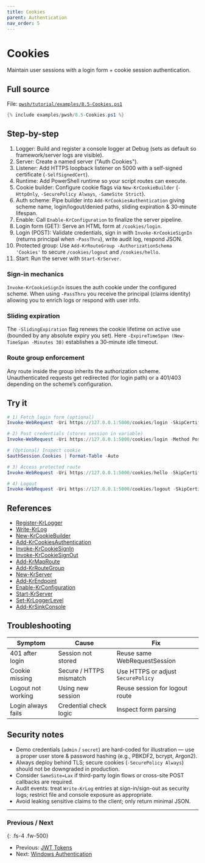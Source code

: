 ```yaml
---
title: Cookies
parent: Authentication
nav_order: 5
---
```


# Cookies

Maintain user sessions with a login form + cookie session authentication.

## Full source

File: [`pwsh/tutorial/examples/8.5-Cookies.ps1`][8.5-Cookies.ps1]

```powershell
{% include examples/pwsh/8.5-Cookies.ps1 %}
```

## Step-by-step

1. Logger: Build and register a console logger at Debug (sets as default so framework/server logs are visible).
2. Server: Create a named server ("Auth Cookies").
3. Listener: Add HTTPS loopback listener on 5000 with a self-signed certificate (`-SelfSignedCert`).
4. Runtime: Add PowerShell runtime so your script routes can execute.
5. Cookie builder: Configure cookie flags via `New-KrCookieBuilder` (`-HttpOnly`, `-SecurePolicy Always`, `-SameSite Strict`).
6. Auth scheme: Pipe builder into `Add-KrCookiesAuthentication` giving scheme name, login/logout/denied paths, sliding expiration & 30‑minute lifespan.
7. Enable: Call `Enable-KrConfiguration` to finalize the server pipeline.
8. Login form (GET): Serve an HTML form at `/cookies/login`.
9. Login (POST): Validate credentials, sign in with `Invoke-KrCookieSignIn` (returns principal when `-PassThru`), write audit log, respond JSON.
10. Protected group: Use `Add-KrRouteGroup -AuthorizationSchema 'Cookies'` to secure `/cookies/logout` and `/cookies/hello`.
11. Start: Run the server with `Start-KrServer`.

### Sign-in mechanics

`Invoke-KrCookieSignIn` issues the auth cookie under the configured scheme.
When using `-PassThru` you receive the principal (claims identity) allowing you
to enrich logs or respond with user info.

### Sliding expiration

The `-SlidingExpiration` flag renews the cookie lifetime on active use (bounded
by any absolute expiry you set). Here `-ExpireTimeSpan (New-TimeSpan -Minutes 30)`
establishes a 30‑minute idle timeout.

### Route group enforcement

Any route inside the group inherits the authorization scheme. Unauthenticated
requests get redirected (for login path) or a 401/403 depending on the scheme’s
configuration.

## Try it

```powershell
# 1) Fetch login form (optional)
Invoke-WebRequest -Uri https://127.0.0.1:5000/cookies/login -SkipCertificateCheck | Select -Expand RawContent | Select-String 'Login'

# 2) Post credentials (stores session in variable)
Invoke-WebRequest -Uri https://127.0.0.1:5000/cookies/login -Method Post -SkipCertificateCheck -Body @{username='admin';password='secret'} -SessionVariable authSession

# (Optional) Inspect cookie
$authSession.Cookies | Format-Table -Auto

# 3) Access protected route
Invoke-WebRequest -Uri https://127.0.0.1:5000/cookies/hello -SkipCertificateCheck -WebSession $authSession | Select -Expand Content

# 4) Logout
Invoke-WebRequest -Uri https://127.0.0.1:5000/cookies/logout -SkipCertificateCheck -WebSession $authSession | Select -Expand RawContent
```

## References

- [Register-KrLogger][Register-KrLogger]
- [Write-KrLog][Write-KrLog]
- [New-KrCookieBuilder][New-KrCookieBuilder]
- [Add-KrCookiesAuthentication][Add-KrCookiesAuthentication]
- [Invoke-KrCookieSignIn][Invoke-KrCookieSignIn]
- [Invoke-KrCookieSignOut][Invoke-KrCookieSignOut]
- [Add-KrMapRoute][Add-KrMapRoute]
- [Add-KrRouteGroup][Add-KrRouteGroup]
- [New-KrServer][New-KrServer]
- [Add-KrEndpoint][Add-KrEndpoint]
- [Enable-KrConfiguration][Enable-KrConfiguration]
- [Start-KrServer][Start-KrServer]
- [Set-KrLoggerLevel][Set-KrLoggerLevel]
- [Add-KrSinkConsole][Add-KrSinkConsole]

## Troubleshooting

| Symptom            | Cause                   | Fix                                |
| ------------------ | ----------------------- | ---------------------------------- |
| 401 after login    | Session not stored      | Reuse same WebRequestSession       |
| Cookie missing     | Secure / HTTPS mismatch | Use HTTPS or adjust `SecurePolicy` |
| Logout not working | Using new session       | Reuse session for logout route     |
| Login always fails | Credential check logic  | Inspect form parsing               |

## Security notes

- Demo credentials (`admin` / `secret`) are hard-coded for illustration — use a proper user store & password hashing (e.g., PBKDF2, bcrypt, Argon2).
- Always deploy behind TLS; secure cookies (`-SecurePolicy Always`) should not be downgraded in production.
- Consider `SameSite=Lax` if third-party login flows or cross-site POST callbacks are required.
- Audit events: treat `Write-KrLog` entries at sign-in/sign-out as security logs; restrict file and console exposure as appropriate.
- Avoid leaking sensitive claims to the client; only return minimal JSON.

---

### Previous / Next

{: .fs-4 .fw-500}

- Previous: [JWT Tokens][Prev]
- Next: [Windows Authentication][Next]

[8.5-Cookies.ps1]: /pwsh/tutorial/examples/8.5-Cookies.ps1
[Add-KrCookiesAuthentication]: /pwsh/cmdlets/Add-KrCookiesAuthentication
[Register-KrLogger]: /pwsh/cmdlets/Register-KrLogger
[Write-KrLog]: /pwsh/cmdlets/Write-KrLog
[New-KrCookieBuilder]: /pwsh/cmdlets/New-KrCookieBuilder
[Invoke-KrCookieSignIn]: /pwsh/cmdlets/Invoke-KrCookieSignIn
[Invoke-KrCookieSignOut]: /pwsh/cmdlets/Invoke-KrCookieSignOut
[Set-KrLoggerLevel]: /pwsh/cmdlets/Set-KrLoggerLevel
[Add-KrSinkConsole]: /pwsh/cmdlets/Add-KrSinkConsole
[Add-KrMapRoute]: /pwsh/cmdlets/Add-KrMapRoute
[Add-KrRouteGroup]: /pwsh/cmdlets/Add-KrRouteGroup
[New-KrServer]: /pwsh/cmdlets/New-KrServer
[Add-KrEndpoint]: /pwsh/cmdlets/Add-KrEndpoint
[Enable-KrConfiguration]: /pwsh/cmdlets/Enable-KrConfiguration
[Start-KrServer]: /pwsh/cmdlets/Start-KrServer
[Prev]: ./4.Jwt
[Next]: ./6.Windows-Authentication
